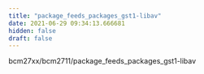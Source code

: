 ```yaml
---
title: "package_feeds_packages_gst1-libav"
date: 2021-06-29 09:34:13.666681
hidden: false
draft: false
---
```


bcm27xx/bcm2711/package_feeds_packages_gst1-libav

